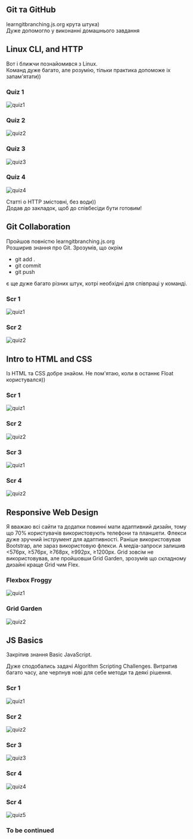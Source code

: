 ## Git та GitHub

learngitbranching.js.org крута штука)<br>
Дуже допомогло у виконанні домашнього завдання

## Linux CLI, and HTTP

Вот і ближчи познайомився з Linux.<br> 
Команд дуже багато, але розумію, тільки практика допоможе іх запам'ятати))
### Quiz 1
![quiz1](/task_linux_cli/scr1.png)
### Quiz 2
![quiz2](/task_linux_cli/scr2.png)
### Quiz 3
![quiz3](/task_linux_cli/scr3.png)
### Quiz 4
![quiz4](/task_linux_cli/scr4.png)

Статті о HTTP змістовні, без води))<br>
Додав до закладок, щоб до співбесіди бути готовим!

## Git Collaboration

Пройшов повністю learngitbranching.js.org<br>
Розширив знання про Git. Зрозумів, що окрім<br>
- git add .
- git commit
- git push

є ще дуже багато різних штук, котрі необхідні для співпраці у команді. 

### Scr 1
![quiz1](/task_git_collaboration/scr1.png)
### Scr 2
![quiz2](/task_git_collaboration/scr2.png)

## Intro to HTML and CSS

Із HTML та CSS добре знайом. Не пом'ятаю, коли в останнє Float користувался))

### Scr 1
![quiz1](/task_html_css_intro/scr1.png)
### Scr 2
![quiz2](/task_html_css_intro/scr2.png)
### Scr 3
![quiz1](/task_html_css_intro/scr3.png)
### Scr 4
![quiz2](/task_html_css_intro/scr4.png)

## Responsive Web Design

Я вважаю всі сайти та додатки повинні мати адаптивний дизайн, тому що 70% користувачів використовують телефони та планшети.
Флекси дуже зручний інструмент для адаптивності. 
Раніше використовував Bootstrap, але зараз використовую флекси.
А медіа-запроси залишив <576px, ≥576px, ≥768px, ≥992px, ≥1200px.
Grid зовсім не використовував, але пройшовши Grid Garden, зрозумів що складному дизайні краще Grid чим Flex. 

### Flexbox Froggy
![quiz1](/task_responsive_web_design/scr1.png)
### Grid Garden
![quiz2](/task_responsive_web_design/scr2.png)


## JS Basics

Закріпив знання Basic JavaScript.

Дуже сподобались задачі Algorithm Scripting Challenges. Витратив багато часу, але черпнув нові для себе методи та деякі рішення.

### Scr 1
![quiz1](/task_js_basics/scr1.jpg)
### Scr 2
![quiz2](/task_js_basics/scr2.jpg)
### Scr 3
![quiz3](/task_js_basics/scr3.jpg)
### Scr 4
![quiz4](/task_js_basics/scr4.jpg)
### Scr 4
![quiz5](/task_js_basics/scr5.jpg)

### To be continued
